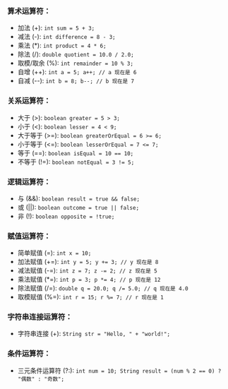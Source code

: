 ### 算术运算符：

- 加法 (+): `int sum = 5 + 3;`
- 减法 (-): `int difference = 8 - 3;`
- 乘法 (*): `int product = 4 * 6;`
- 除法 (/): `double quotient = 10.0 / 2.0;`
- 取模/取余 (%): `int remainder = 10 % 3;`
- 自增 (++): `int a = 5; a++; // a 现在是 6`
- 自减 (--): `int b = 8; b--; // b 现在是 7`

### 关系运算符：

- 大于 (>): `boolean greater = 5 > 3;`
- 小于 (<): `boolean lesser = 4 < 9;`
- 大于等于 (>=): `boolean greaterOrEqual = 6 >= 6;`
- 小于等于 (<=): `boolean lesserOrEqual = 7 <= 7;`
- 等于 (==): `boolean isEqual = 10 == 10;`
- 不等于 (!=): `boolean notEqual = 3 != 5;`

### 逻辑运算符：

- 与 (&&): `boolean result = true && false;`
- 或 (||): `boolean outcome = true || false;`
- 非 (!): `boolean opposite = !true;`

### 赋值运算符：

- 简单赋值 (=): `int x = 10;`
- 加法赋值 (+=): `int y = 5; y += 3; // y 现在是 8`
- 减法赋值 (-=): `int z = 7; z -= 2; // z 现在是 5`
- 乘法赋值 (*=): `int p = 3; p *= 4; // p 现在是 12`
- 除法赋值 (/=): `double q = 20.0; q /= 5.0; // q 现在是 4.0`
- 取模赋值 (%=): `int r = 15; r %= 7; // r 现在是 1`

### 字符串连接运算符：

- 字符串连接 (+): `String str = "Hello, " + "world!";`

### 条件运算符：

- 三元条件运算符 (?:): `int num = 10; String result = (num % 2 == 0) ? "偶数" : "奇数";`


